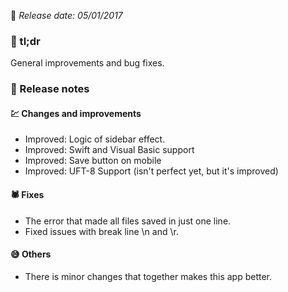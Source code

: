 [comment]: <> (Version name: v2.1705.189)
[comment]: <> (Released at: 05/01/2017)
[comment]: <> (Brief description: General improvements and bug fixes)

📅 _Release date: 05/01/2017_

### 💬 tl;dr
General improvements and bug fixes.

### 📰 Release notes

#### 💹 Changes and improvements
* Improved: Logic of sidebar effect.
* Improved: Swift and Visual Basic support
* Improved: Save button on mobile
* Improved: UFT-8 Support (isn't perfect yet, but it's improved)

#### 🕷 Fixes
* The error that made all files saved in just one line.
* Fixed issues with break line \\n and \\r.

#### 😅 Others
* There is minor changes that together makes this app better.